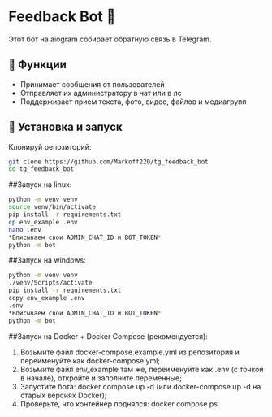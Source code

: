 # Feedback Bot 🤖  
Этот бот на aiogram собирает обратную связь в Telegram.  

## 📌 Функции  
- Принимает сообщения от пользователей  
- Отправляет их администратору в чат или в лс  
- Поддерживает прием текста, фото, видео, файлов и медиагрупп

## 🚀 Установка и запуск  
Клонируй репозиторий:  
   ```bash
   git clone https://github.com/Markoff220/tg_feedback_bot
   cd tg_feedback_bot
   ```

##Запуск на linux:
   ```bash
   python -m venv venv
   source venv/bin/activate
   pip install -r requirements.txt
   cp env_example .env
   nano .env
   *Вписываем свои ADMIN_CHAT_ID и BOT_TOKEN*
   python -m bot
   ```

##Запуск на windows:
   ```bash
   python -m venv venv
   ./venv/Scripts/activate
   pip install -r requirements.txt
   copy env_example .env
   .env
   *Вписываем свои ADMIN_CHAT_ID и BOT_TOKEN*
   python -m bot
   ```
   
##Запуск на Docker + Docker Compose (рекомендуется):
   1. Возьмите файл docker-compose.example.yml из репозитория и переименуйте как docker-compose.yml;
   2. Возьмите файл env_example там же, переименуйте как .env (с точкой в начале), откройте и заполните переменные;
   3. Запустите бота: docker compose up -d (или docker-compose up -d на старых версиях Docker);
   4. Проверьте, что контейнер поднялся: docker compose ps

